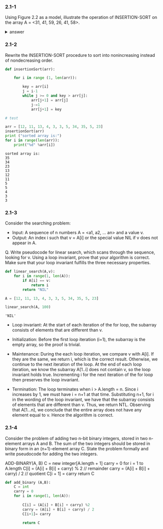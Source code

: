 ### 2.1-1

Using Figure 2.2 as a model, illustrate the operation of INSERTION-SORT on the array A = <31, 41, 59, 26, 41, 58>.

<details>
    <summary> answer </summary>
    <div> 
The changes of array A are like the following based on the suggested model:
A = <31, 41, 59, 26, 41, 58>
A = <31, 41, 59, 26, 41, 58>
A = <31, 41, 59, 26, 41, 58>
A = <26, 31, 41, 59, 41, 58>
A = <26, 31, 41, 41, 59, 58>
A = <25, 31, 41, 41, 58, 59>
        </div>
        </details>

### 2.1-2

Rewrite the INSERTION-SORT procedure to sort into nonincreasing instead of nondecreasing order.


```python
def insertionSort(arr):

    for i in range (1, len(arr)):

        key = arr[i]
        j = i-1
        while j >= 0 and key > arr[j]:
            arr[j+1] = arr[j]
            j-=1
            arr[j+1] = key

# test

arr = [12, 11, 13, 4, 3, 3, 5, 34, 35, 5, 23]
insertionSort(arr)
print ("sorted array is:")
for i in range(len(arr)):
    print("%d" %arr[i])
```

    sorted array is:
    35
    34
    23
    13
    12
    11
    5
    5
    4
    3
    3


### 2.1-3

Consider the searching problem:
- Input: A sequence of n numbers A = <a1, a2, ... an> and a value v.
- Output: An index i such that v = A[i] or the special value NIL if v does not appear in A.

Q. Write pseudocode for linear search, which scans through the sequence, looking for v. Using a loop invariant, prove that your algorithm is correct. Make sure that your loop invariant fulfills the three necessary properties.


```python
def linear_search(A,v):
    for i in range(1, len(A)):
        if A[i] == v:
            return i
        return "NIL" 
```


```python
A = [12, 11, 13, 4, 3, 3, 5, 34, 35, 5, 23]

linear_search(A, 100)
```




    'NIL'



- Loop invariant: At the start of each iteration of the for loop, the subarray consists of elements that are different than v.

- Initialization: Before the first loop iteration (i=1), the subarray is the empty array, so the proof is trivial.

- Maintenance: During the each loop iteration, we compare v with A[i]. If they are the same, we return i, which is the correct result. Otherwise, we continue to the next iteration of the loop. At the end of each loop iteration, we know the subarray A[1..i] does not contain v, so the loop invariant holds true. Incrementing i for the next iteration of the for loop then preserves the loop invariant.

- Termination: The loop terminates when i > A.length = n. Since i increases by 1, we must have i = n+1 at that time. Substituting n+1, for i in the wording of the loop invariant, we have that the subarray consists of elements that are different than v. Thus, we return NTL. Observing that A[1...n], we conclude that the entire array does not have any element equal to v. Hence the algorithm is correct.

### 2.1-4

Consider the problem of adding two n-bit binary integers, stored in two n-element arrays A and B. The sum of the two integers should be stored in binary form in an (n+1)-element array C. State the problem formally and write pseudocode for adding the two integers.


ADD-BINARY(A, B)
 C = new integer[A.length + 1]
 carry = 0
 for i = 1 to A.length
 C[i] = (A[i] + B[i] + carry) % 2 // remainder
 carry = (A[i] + B[i] + carry) / 2 // quotient
 C[i + 1] = carry
 return C


```python
def add_binary (A,B):
    C = int
    carry = 0
    for i in range(1, len(A)):
    
        C[i] = (A[i] + B[i] + carry) %2
        carry = (A[i] + B[i] + carry) / 2
        C[i+1]= carry
      
        return C
```
